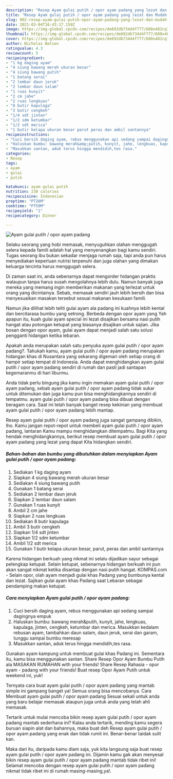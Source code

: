 ```yaml
---
description: "Resep Ayam gulai putih / opor ayam padang yang lezat dan Mudah Dibuat"
title: "Resep Ayam gulai putih / opor ayam padang yang lezat dan Mudah Dibuat"
slug: 902-resep-ayam-gulai-putih-opor-ayam-padang-yang-lezat-dan-mudah-dibuat
date: 2021-03-04T16:43:17.159Z
image: https://img-global.cpcdn.com/recipes/de692db734d4f777/680x482cq70/ayam-gulai-putih-opor-ayam-padang-foto-resep-utama.jpg
thumbnail: https://img-global.cpcdn.com/recipes/de692db734d4f777/680x482cq70/ayam-gulai-putih-opor-ayam-padang-foto-resep-utama.jpg
cover: https://img-global.cpcdn.com/recipes/de692db734d4f777/680x482cq70/ayam-gulai-putih-opor-ayam-padang-foto-resep-utama.jpg
author: Nicholas Watson
ratingvalue: 4.3
reviewcount: 5
recipeingredient:
- "1 kg daging ayam"
- "4 siung bawang merah ukuran besar"
- "4 siung bawang putih"
- "1 batang serai"
- "2 lembar daun jeruk"
- "2 lembar daun salam"
- "1 ruas kunyit"
- "2 cm jahe"
- "2 ruas lengkuas"
- "8 butir kapulaga"
- "3 butir cengkeh"
- "1/4 sdt jinten"
- "1/2 sdm ketumbar"
- "1/2 sdt merica"
- "1 butir kelapa ukuran besar parut peras dan ambil santannya"
recipeinstructions:
- "Cuci bersih daging ayam, rebus menggunakan api sedang sampai dagingnya empuk"
- "Haluskan bumbu: bawang merah&amp;putih, kunyit, jahe, lengkuas, kapulaga, jinten, cengkeh, ketumbar dan merica. Masukkan kedalam rebusan ayam, tambahkan daun salam, daun jeruk, serai dan garam, tunggu sampai bumbu meresap"
- "Masukkan santan, aduk terus hingga mendidih,tes rasa."
categories:
- Resep
tags:
- ayam
- gulai
- putih

katakunci: ayam gulai putih 
nutrition: 238 calories
recipecuisine: Indonesian
preptime: "PT26M"
cooktime: "PT59M"
recipeyield: "1"
recipecategory: Dinner

---
```



![Ayam gulai putih / opor ayam padang](https://img-global.cpcdn.com/recipes/de692db734d4f777/680x482cq70/ayam-gulai-putih-opor-ayam-padang-foto-resep-utama.jpg)

Selaku seorang yang hobi memasak, menyuguhkan olahan menggugah selera kepada famili adalah hal yang menyenangkan bagi kamu sendiri. Tugas seorang ibu bukan sekadar menjaga rumah saja, tapi anda pun harus menyediakan keperluan nutrisi terpenuhi dan juga olahan yang dimakan keluarga tercinta harus menggugah selera.

Di zaman  saat ini, anda sebenarnya dapat mengorder hidangan praktis walaupun tanpa harus susah mengolahnya lebih dulu. Namun banyak juga mereka yang memang ingin memberikan makanan yang terlezat untuk orang yang dicintainya. Sebab, memasak sendiri jauh lebih bersih dan bisa menyesuaikan masakan tersebut sesuai makanan kesukaan famili. 

Namun jika dilihat lebih teliti gulai ayam ala padang ini kuahnya lebih kental dan bercitarasa bumbu yang setrong. Berbeda dengan opor ayam yang Yah apapun itu, kuah gulai ayam special ini lezat disajikan bersama nasi putih hangat atau potongan ketupat yang biasanya disajikan untuk sajian. Jika bosan dengan opor ayam, gulai ayam dapat menjadi salah satu solusi pengganti hidangan ketika lebaran.

Apakah anda merupakan salah satu penyuka ayam gulai putih / opor ayam padang?. Tahukah kamu, ayam gulai putih / opor ayam padang merupakan hidangan khas di Nusantara yang sekarang digemari oleh setiap orang di hampir setiap tempat di Indonesia. Anda dapat menghidangkan ayam gulai putih / opor ayam padang sendiri di rumah dan pasti jadi santapan kegemaranmu di hari liburmu.

Anda tidak perlu bingung jika kamu ingin memakan ayam gulai putih / opor ayam padang, sebab ayam gulai putih / opor ayam padang tidak sukar untuk ditemukan dan juga kamu pun bisa menghidangkannya sendiri di tempatmu. ayam gulai putih / opor ayam padang bisa dibuat dengan beragam cara. Saat ini telah banyak banget resep kekinian yang membuat ayam gulai putih / opor ayam padang lebih mantap.

Resep ayam gulai putih / opor ayam padang juga sangat gampang dibikin, lho. Kamu jangan repot-repot untuk membeli ayam gulai putih / opor ayam padang, lantaran Kamu mampu menghidangkan ditempatmu. Bagi Kita yang hendak menghidangkannya, berikut resep membuat ayam gulai putih / opor ayam padang yang lezat yang dapat Kita hidangkan sendiri.

<!--inarticleads1-->

##### Bahan-bahan dan bumbu yang dibutuhkan dalam menyiapkan Ayam gulai putih / opor ayam padang:

1. Sediakan 1 kg daging ayam
1. Siapkan 4 siung bawang merah ukuran besar
1. Sediakan 4 siung bawang putih
1. Gunakan 1 batang serai
1. Sediakan 2 lembar daun jeruk
1. Siapkan 2 lembar daun salam
1. Gunakan 1 ruas kunyit
1. Ambil 2 cm jahe
1. Siapkan 2 ruas lengkuas
1. Sediakan 8 butir kapulaga
1. Ambil 3 butir cengkeh
1. Siapkan 1/4 sdt jinten
1. Siapkan 1/2 sdm ketumbar
1. Ambil 1/2 sdt merica
1. Gunakan 1 butir kelapa ukuran besar, parut, peras dan ambil santannya


Karena hidangan berkuah yang nikmat ini selalu dijadikan sayur sebagai pelengkap ketupat. Selain ketupat, sebenarnya hidangan berkuah ini pun akan sangat nikmat ketika disantap dengan nasi putih hangat. KOMPAS.com - Selain opor, olah ayam menjadi gulai khas Padang yang bumbunya kental dan lezat. Sajikan gulai ayam khas Padang saat Lebaran sebagai pendamping makan ketupat. 

<!--inarticleads2-->

##### Cara menyiapkan Ayam gulai putih / opor ayam padang:

1. Cuci bersih daging ayam, rebus menggunakan api sedang sampai dagingnya empuk
1. Haluskan bumbu: bawang merah&amp;putih, kunyit, jahe, lengkuas, kapulaga, jinten, cengkeh, ketumbar dan merica. Masukkan kedalam rebusan ayam, tambahkan daun salam, daun jeruk, serai dan garam, tunggu sampai bumbu meresap
1. Masukkan santan, aduk terus hingga mendidih,tes rasa.


Gunakan ayam kampung untuk membuat gulai khas Padang ini. Sementara itu, kamu bisa menggunakan santan. Share Resep Opor Ayam Bumbu Putih ala MASAKAN RUMAHAN with your friends! Share Resep Rahasia - opor ayam - padang with your friends! Buat resep Opor Ayam Putih untuk weekend ini, yuk! 

Ternyata cara buat ayam gulai putih / opor ayam padang yang mantab simple ini gampang banget ya! Semua orang bisa mencobanya. Cara Membuat ayam gulai putih / opor ayam padang Sesuai sekali untuk anda yang baru belajar memasak ataupun juga untuk anda yang telah ahli memasak.

Tertarik untuk mulai mencoba bikin resep ayam gulai putih / opor ayam padang mantab sederhana ini? Kalau anda tertarik, mending kamu segera buruan siapin alat dan bahannya, maka buat deh Resep ayam gulai putih / opor ayam padang yang enak dan tidak rumit ini. Benar-benar taidak sulit kan. 

Maka dari itu, daripada kamu diam saja, yuk kita langsung saja buat resep ayam gulai putih / opor ayam padang ini. Dijamin kamu gak akan menyesal bikin resep ayam gulai putih / opor ayam padang mantab tidak ribet ini! Selamat mencoba dengan resep ayam gulai putih / opor ayam padang nikmat tidak ribet ini di rumah masing-masing,ya!.

